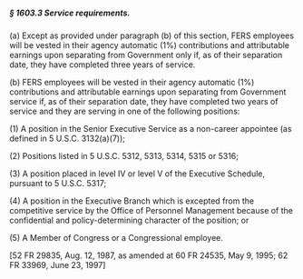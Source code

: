 ##### § 1603.3 Service requirements. #####

(a) Except as provided under paragraph (b) of this section, FERS employees will be vested in their agency automatic (1%) contributions and attributable earnings upon separating from Government only if, as of their separation date, they have completed three years of service.

(b) FERS employees will be vested in their agency automatic (1%) contributions and attributable earnings upon separating from Government service if, as of their separation date, they have completed two years of service and they are serving in one of the following positions:

(1) A position in the Senior Executive Service as a non-career appointee (as defined in 5 U.S.C. 3132(a)(7));

(2) Positions listed in 5 U.S.C. 5312, 5313, 5314, 5315 or 5316;

(3) A position placed in level IV or level V of the Executive Schedule, pursuant to 5 U.S.C. 5317;

(4) A position in the Executive Branch which is excepted from the competitive service by the Office of Personnel Management because of the confidential and policy-determining character of the position; or

(5) A Member of Congress or a Congressional employee.

[52 FR 29835, Aug. 12, 1987, as amended at 60 FR 24535, May 9, 1995; 62 FR 33969, June 23, 1997]
